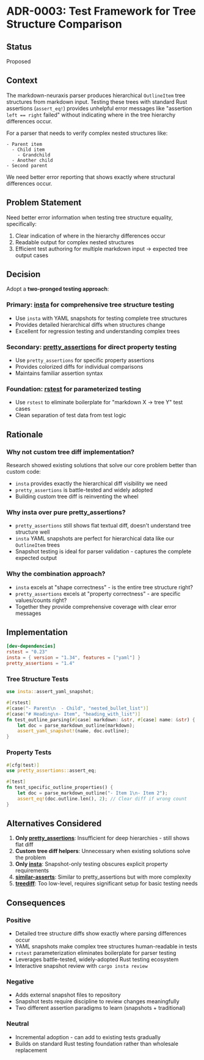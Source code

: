 # ADR-0003: Test Framework for Tree Structure Comparison

## Status
Proposed

## Context

The markdown-neuraxis parser produces hierarchical `OutlineItem` tree structures from markdown input. Testing these trees with standard Rust assertions (`assert_eq!`) provides unhelpful error messages like "assertion `left == right` failed" without indicating where in the tree hierarchy differences occur.

For a parser that needs to verify complex nested structures like:
```
- Parent item
  - Child item
    - Grandchild
  - Another child
- Second parent
```

We need better error reporting that shows exactly where structural differences occur.

## Problem Statement

Need better error information when testing tree structure equality, specifically:
1. Clear indication of where in the hierarchy differences occur
2. Readable output for complex nested structures
3. Efficient test authoring for multiple markdown input → expected tree output cases

## Decision

Adopt a **two-pronged testing approach**:

### Primary: [insta](https://crates.io/crates/insta) for comprehensive tree structure testing
- Use `insta` with YAML snapshots for testing complete tree structures
- Provides detailed hierarchical diffs when structures change
- Excellent for regression testing and understanding complex trees

### Secondary: [pretty_assertions](https://crates.io/crates/pretty_assertions) for direct property testing  
- Use `pretty_assertions` for specific property assertions
- Provides colorized diffs for individual comparisons
- Maintains familiar assertion syntax

### Foundation: [rstest](https://crates.io/crates/rstest) for parameterized testing
- Use `rstest` to eliminate boilerplate for "markdown X → tree Y" test cases
- Clean separation of test data from test logic

## Rationale

### Why not custom tree diff implementation?
Research showed existing solutions that solve our core problem better than custom code:
- `insta` provides exactly the hierarchical diff visibility we need
- `pretty_assertions` is battle-tested and widely adopted
- Building custom tree diff is reinventing the wheel

### Why insta over pure pretty_assertions?
- `pretty_assertions` still shows flat textual diff, doesn't understand tree structure well
- `insta` YAML snapshots are perfect for hierarchical data like our `OutlineItem` trees
- Snapshot testing is ideal for parser validation - captures the complete expected output

### Why the combination approach?
- `insta` excels at "shape correctness" - is the entire tree structure right?
- `pretty_assertions` excels at "property correctness" - are specific values/counts right?
- Together they provide comprehensive coverage with clear error messages

## Implementation

```toml
[dev-dependencies]
rstest = "0.23"
insta = { version = "1.34", features = ["yaml"] }  
pretty_assertions = "1.4"
```

### Tree Structure Tests
```rust
use insta::assert_yaml_snapshot;

#[rstest]
#[case("- Parent\n  - Child", "nested_bullet_list")]
#[case("# Heading\n- Item", "heading_with_list")]
fn test_outline_parsing(#[case] markdown: &str, #[case] name: &str) {
    let doc = parse_markdown_outline(markdown);
    assert_yaml_snapshot!(name, doc.outline);
}
```

### Property Tests
```rust
#[cfg(test)]
use pretty_assertions::assert_eq;

#[test]
fn test_specific_outline_properties() {
    let doc = parse_markdown_outline("- Item 1\n- Item 2");
    assert_eq!(doc.outline.len(), 2); // Clear diff if wrong count
}
```

## Alternatives Considered

1. **Only [pretty_assertions](https://crates.io/crates/pretty_assertions)**: Insufficient for deep hierarchies - still shows flat diff
2. **Custom tree diff helpers**: Unnecessary when existing solutions solve the problem
3. **Only [insta](https://crates.io/crates/insta)**: Snapshot-only testing obscures explicit property requirements
4. **[similar-asserts](https://crates.io/crates/similar-asserts)**: Similar to pretty_assertions but with more complexity
5. **[treediff](https://crates.io/crates/treediff)**: Too low-level, requires significant setup for basic testing needs

## Consequences

### Positive
- Detailed tree structure diffs show exactly where parsing differences occur
- YAML snapshots make complex tree structures human-readable in tests
- `rstest` parameterization eliminates boilerplate for parser testing
- Leverages battle-tested, widely-adopted Rust testing ecosystem
- Interactive snapshot review with `cargo insta review`

### Negative  
- Adds external snapshot files to repository
- Snapshot tests require discipline to review changes meaningfully
- Two different assertion paradigms to learn (snapshots + traditional)

### Neutral
- Incremental adoption - can add to existing tests gradually
- Builds on standard Rust testing foundation rather than wholesale replacement